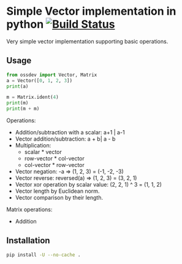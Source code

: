 # Simple Vector implementation in python [![Build Status](https://travis-ci.com/Ydeu/open-source-development-course-hw02-1.svg?branch=master)](https://travis-ci.com/Ydeu/open-source-development-course-hw02-1)

Very simple vector implementation supporting basic operations.

## Usage

```python
from ossdev import Vector, Matrix
a = Vector([0, 1, 2, 3])
print(a)

m = Matrix.ident(4)
print(m)
print(m + m)
```

Operations:
- Addition/subtraction with a scalar: a+1 | a-1
- Vector addition/subtraction: a + b| a - b
- Multiplication:
  - scalar * vector
  - row-vector * col-vector
  - col-vector * row-vector
- Vector negation: -a => (1, 2, 3) = (-1, -2, -3)
- Vector reverse: reversed(a) => (1, 2, 3) = (3, 2, 1)
- Vector xor operation by scalar value: (2, 2, 1) ^ 3 = (1, 1, 2)
- Vector length by Euclidean norm.
- Vector comparison by their length.

Matrix operations:
- Addition

## Installation

```bash
pip install -U --no-cache . 
```
